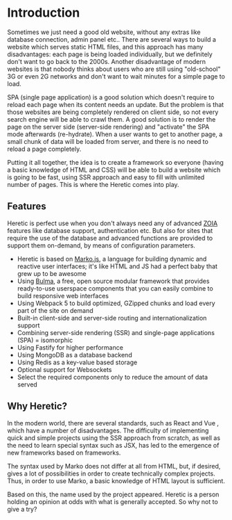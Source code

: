 # Introduction

Sometimes we just need a good old website, without any extras like database connection, admin panel etc.. There are several ways to build a website which serves static HTML files, and this approach has many disadvantages: each page is being loaded individually, but we definitely don't want to go back to the 2000s. Another disadvantage of modern websites is that nobody thinks about users who are still using "old-school" 3G or even 2G networks and don't want to wait minutes for a simple page to load.

SPA (single page application) is a good solution which doesn't require to reload each page when its content needs an update. But the problem is that those websites are being completely rendered on client side, so not every search engine will be able to crawl them. A good solution is to render the page on the server side (server-side rendering) and "activate" the SPA mode afterwards (re-hydrate). When a user wants to get to another page, a small chunk of data will be loaded from server, and there is no need to reload a page completely.

Putting it all together, the idea is to create a framework so everyone (having a basic knowledge of HTML and CSS) will be able to build a website which is going to be fast, using SSR approach and easy to fill with unlimited number of pages. This is where the Heretic comes into play.

## Features

Heretic is perfect use when you don't always need any of advanced [ZOIA](https://github.com/xtremespb/zoia) features like database support, authentication etc. But also for sites that require the use of the database and advanced functions are provided to support them on-demand, by means of configuration parameters. 

* Heretic is based on [Marko.js](https://markojs.com), a language for building dynamic and reactive user interfaces; it's like HTML and JS had a perfect baby that grew up to be awesome
* Using [Bulma](https://bulma.io/), a free, open source modular framework that provides ready-to-use userspace components that you can easily combine to build responsive web interfaces
* Using Webpack 5 to build optimized, GZipped chunks and load every part of the site on demand
* Built-in client-side and server-side routing and internationalization support
* Combining server-side rendering (SSR) and single-page applications (SPA) = isomorphic
* Using Fastify for higher performance
* Using MongoDB as a database backend
* Using Redis as a key-value based storage
* Optional support for Websockets
* Select the required components only to reduce the amount of data served

## Why Heretic?

In the modern world, there are several standards, such as React and Vue , which have a number of disadvantages. The difficulty of implementing quick and simple projects using the SSR approach from scratch, as well as the need to learn special syntax such as JSX, has led to the emergence of new frameworks based on frameworks.

The syntax used by Marko does not differ at all from HTML, but, if desired, gives a lot of possibilities in order to create technically complex projects. Thus, in order to use Marko, a basic knowledge of HTML layout is sufficient.

Based on this, the name used by the project appeared. Heretic is a person holding an opinion at odds with what is generally accepted. So why not to give a try?